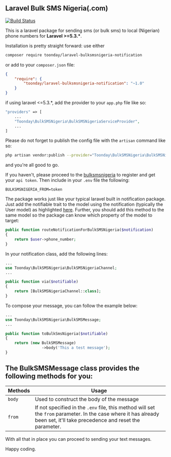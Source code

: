 ## Laravel Bulk SMS Nigeria(.com)

[![Build Status](https://travis-ci.org/toondaey/laravel-bulksmsnigeria.com.svg?branch=1.0.0)](https://travis-ci.org/toondaey/laravel-bulksmsnigeria.com)

This is a laravel package for sending sms (or bulk sms) to local (Nigerian) phone numbers for **Laravel >=5.3.\***.

Installation is pretty straight forward: use either

```bash
composer require toonday/laravel-bulksmsnigeria-notification
```

or add  to your `composer.json` file:

```json
{
    "require": {
        "toonday/laravel-bulksmsnigeria-notification": "~1.0"
    }
}
```

if using laravel <=5.3.\*, add the provider to your `app.php` file like so:
```php
"providers" => [
    ...
    "Toonday\BulkSMSNigeria\BulkSMSNigeriaServiceProvider",
    ...
]
```

Please do not forget to publish the config file with the `artisan` command like so:
```bash
php artisan vendor:publish --provider="Toonday\BulkSMSNigeria\BulkSMSNigeriaServiceProvider" --tag=config
```
and you're all good to go.

If you haven't, please proceed to the [bulksmsnigeria](https://www.bulksmsnigeria.com) to register and get your `api token`. Then include in your `.env` file the following:
```env
BULKSMSNIGERIA_FROM=token
```

The package works just like your typical laravel built in notification package. Just add the notifiable trait to the model using the notification (typically the User model) as highlighted [here](https://laravel.com/docs/5.6/notifications#sending-notifications). Further, you should add this method to the same model so the package can know which property of the model to target:
```php
public function routeNotificationForBulkSMSNigeria($notification)
{
    return $user->phone_number;
}
```

In your notification class, add the following lines:

```php
...
use Toonday\BulkSMSNigeria\BulkSMSNigeriaChannel;
...

public function via($notifiable)
{
    return [BulkSMSNigeriaChannel::class];
}
```
To compose your message, you can follow the example below:
```php
...
use Toonday\BulkSMSNigeria\BulkSMSMessage;
...

public function toBulkSmsNigeria($notifiable)
{
    return (new BulkSMSMessage)
                ->body('This a test message');
}
```

The BulkSMSMessage class provides the following methods for you:
----------------------------------------------------------
| Methods    | Usage                                     |
| ---------- | ----------------------------------------- |
| `body`     | Used to construct the body of the message |
| `from`     | If not specified in the `.env` file, this method will set the `from` parameter. In the case where it has already been set, it'll take precedence and reset the parameter. |

With all that in place you can proceed to sending your text messages.

Happy coding.
